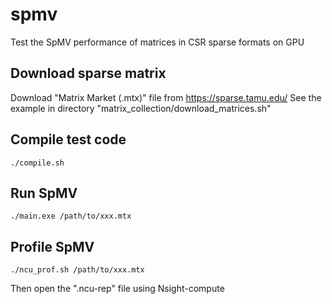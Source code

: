 # spmv
Test the SpMV performance of matrices in CSR sparse formats on GPU

## Download sparse matrix
Download "Matrix Market (.mtx)" file from https://sparse.tamu.edu/
See the example in directory "matrix_collection/download_matrices.sh"

## Compile test code
```shell
./compile.sh
```

## Run SpMV
```shell
./main.exe /path/to/xxx.mtx
```

## Profile SpMV
```shell
./ncu_prof.sh /path/to/xxx.mtx
```
Then open the ".ncu-rep" file using Nsight-compute
